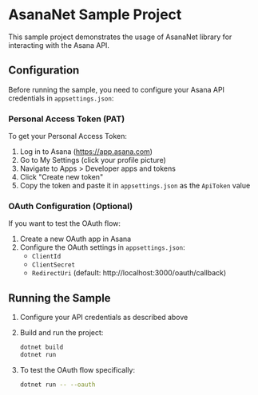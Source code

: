 # AsanaNet Sample Project

This sample project demonstrates the usage of AsanaNet library for interacting with the Asana API.

## Configuration

Before running the sample, you need to configure your Asana API credentials in `appsettings.json`:

### Personal Access Token (PAT)
To get your Personal Access Token:
1. Log in to Asana (https://app.asana.com)
2. Go to My Settings (click your profile picture)
3. Navigate to Apps > Developer apps and tokens
4. Click "Create new token"
5. Copy the token and paste it in `appsettings.json` as the `ApiToken` value

### OAuth Configuration (Optional)
If you want to test the OAuth flow:
1. Create a new OAuth app in Asana
2. Configure the OAuth settings in `appsettings.json`:
   - `ClientId`
   - `ClientSecret`
   - `RedirectUri` (default: http://localhost:3000/oauth/callback)

## Running the Sample

1. Configure your API credentials as described above
2. Build and run the project:
   ```bash
   dotnet build
   dotnet run
   ```

3. To test the OAuth flow specifically:
   ```bash
   dotnet run -- --oauth
   ``` 